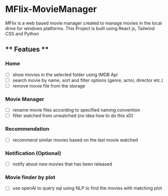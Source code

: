 # MFlix-MovieManager
MFlix is a web based movie manager created to manage movies in the local drive for windows platforms. This Project is built using React js, Tailwind CSS and Python

## ** Featues **

### Home

- [ ] show movies in the selected folder using IMDB Api
- [ ] search movie by name, sort and filter options (genre, actor, director etc.)
- [ ] remove movie file from the storage

### Movie Manager

- [ ] rename movie files according to specified naming convention
- [ ] filter watched from unwatched (no idea how to do this xD)

### Recommendation

- [ ] recommend similar movies based on the last movie watched

### Notification (Optional)

- [ ] notify about new movies that has been released

### Movie finder by plot

- [ ] use openAI to query sql using NLP to find the movies with matching plot
